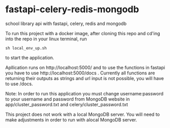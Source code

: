 # fastapi-celery-redis-mongodb
 school library api with fastapi, celery, redis and mongodb

To run this project with a docker image,
after cloning this repo and cd'ing into the repo in your linux terminal, run 
```console
sh local_env_up.sh
``` 
to start the application.

Apllication runs on http://localhost:5000/ and to use the functions in fastapi you have to use http://localhost:5000/docs . Currently all functions are returning their outputs as strings and url input is not possible, you will have to use /docs.

Note: In order to run this application you must change username:password to your username and password from MongoDB website in app/cluster_password.txt and celery/cluster_password.txt

This project does not work with a local MongoDB server. You will need to make adjustments in order to run with  alocal MongoDB server.
